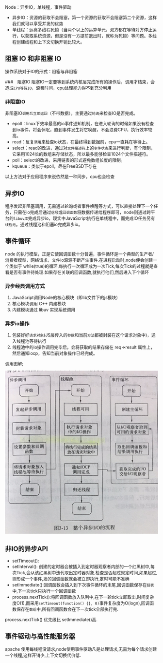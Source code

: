 Node：异步IO，单线程，事件驱动
- 异步IO：资源的获取不会阻塞，第一个资源的获取不会阻塞第二个资源，这样我们就可以享受并发的优势
- 单线程：远离多线程死锁（当两个以上的运算单元，双方都在等待对方停止运行，以获取系统资源，但是没有一方提前退出时，就称为死锁）等问题。多线程创建线程和上下文切换开销比较大。

## 阻塞 IO 和非阻塞 IO
操作系统对于IO的形式：阻塞与非阻塞

###　阻塞IO
阻塞IO一定要等到系统内核层完成所有的操作后，调用才结束，会造成`CPU等待IO`，浪费时间，cpu处理能力得不到充分利用

### 非阻塞IO
非阻塞IO`调用后立即返回`（不带数据），主要通过`轮询`来检查IO是否完成。
- epoll：linux下效率最高的io事件通知机制，在进入轮询的时候如果没有检查到io事件，将会休眠，直到事件发生将它唤醒，不会浪费CPU，执行效率较高。
- read：反复`调用`来检查io状态，在最终得到数据前，cpu一直耗在等待上。
- select：read的改进，通过对`文件描述符`上的`事件状态`来进行判断，有个限制，它采用1024长的数组来存储状态，所以最多能够检查1024个文件描述符。
- poll：select的改进，采用链表的形式避免数组长度的限制。
- kqueue：类似于epoll，尽在FreeBSD下存在

以上方法对于应用程序来说依然是一种同步，cpu也会检查

## 异步IO
程序发起非阻塞调用，无需通过轮询或者事件唤醒等方式，可以直接处理下一个任务，只需在io完成后通过`信号`或`回调函数`将数据传递给程序即可，node则通过跨平台的`libuv库`完成异步io，现实中JavaScript执行在单线程中，而完成IO任务另有`线程池`。通过线程池和阻塞io完成异步io。

## 事件循环
node 的执行模型，正是它使回调函数十分普遍，事件循环是一个典型的生产者/消费者模型，网络请求，文件io源源不断产生事件.在进程启动时,node便会创建一个类似于 while(true)的循环,每执行一次循环成为一次Tick,每次Tick的过程就是查看是否有事件待处理.如果存在关联的回调函数,就执行他们,然后进入下个循环

### 异步经典调用方式
1. JavaScript调用Node的核心模块（即lib文件下的js模块）
2. 核心模块调用 C++ 内建模块
3. 内建模块通过 libuv 实现系统调用

### 异步io操作
1. 包装好好`请求对象`(JS层传入的`参数`和当前`方法`都被封装在这个请求对象中)，送入线程池等待执行
2. 线程池中的io操作调用完毕后，会将获取的结果存储在 req->result 属性上，然后通知iocp，告知当前对象操作已经完成。

调用图解;

![](./image/asyncIO.jpg)


## 非IO的异步API
- setTimeout(): 
- setInterval(): 创建的定时器会被插入到定时器观察者内部的一个红黑树中,每次Tick,会从该红黑树中迭代取出定时器对象,检查是否超过规定时间,如果超过,则形成一个事件,发的回调函数就会被立即执行,定时可能不准确
- setImmediate():回调函数会插入到下次事件循环的末尾,回调函数保存在`链表`中,下一次tick只执行一个回调函数
- process.nextTick():将回调函数放入队列中,在下一轮tick立即取出,时间复杂度O(1),而采用`setTimeout(function() {}, 0)`事件复杂度为O(logn),回调函数保存在`数组`中,所有回调函数会在下一次tick全部执行完.

process.nextTick() 优先级比 setImmediate()高.

## 事件驱动与高性能服务器
apache 使用每线程没请求,node使用事件驱动凡是处理请求,无需为每个请求创建一个线程,这样开销少,上下文切换代价低.

